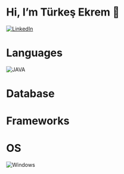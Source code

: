 # Hi, I’m Türkeş Ekrem 👋

[![LinkedIn](https://camo.githubusercontent.com/8fdc1cc04c29ee0548aa86f0c3d3ca9b4e1736b51e60dbf94baf4f8aa37f411a/68747470733a2f2f696d672e736869656c64732e696f2f62616467652f4c696e6b6564496e2d626c75653f7374796c653d666c61742d737175617265266c6f676f3d6c696e6b6564696e)](https://www.linkedin.com/in/t%C3%BCrke%C5%9F-ekrem-%C5%9Fent%C3%BCrk-6aa8b3202/)

# Languages
![JAVA](https://camo.githubusercontent.com/7cd33764f27334b779d374b1afdb61b4a8733c1a099490aa45a1770091de2941/68747470733a2f2f696d672e736869656c64732e696f2f62616467652f6a6176612d626c61636b3f7374796c653d666f722d7468652d6261646765266c6f676f3d6f70656e6a646b)

# Database

# Frameworks

# OS
![Windows](https://camo.githubusercontent.com/7db5976e41b787c96bf18219124761b6f6ab93e8cda559c4b06ce7099ad3513b/68747470733a2f2f696d672e736869656c64732e696f2f62616467652f57696e646f77732d626c61636b3f7374796c653d666f722d7468652d6261646765266c6f676f3d57696e646f7773)

<!---

- 👋 Hi, I’m @EkojeaNx
- 👀 I’m interested in JAVA
- 🌱 I’m currently learning JAVA
- 💞️ I’m looking to collaborate on ...
- 📫 How to reach me turkesekremsenturk@outlook.com
- 📫 https://www.linkedin.com/in/t%C3%BCrke%C5%9F-ekrem-%C5%9Fent%C3%BCrk-6aa8b3202/
- 📫 https://turkesekremsenturk.wixsite.com/ekojeanx


EkojeaNx/EkojeaNx is a ✨ special ✨ repository because its `README.md` (this file) appears on your GitHub profile.
You can click the Preview link to take a look at your changes.
--->

